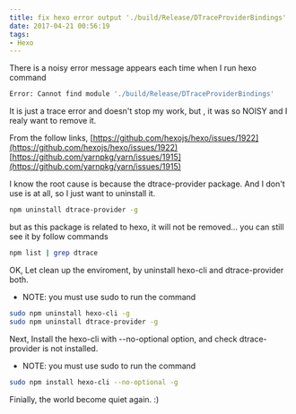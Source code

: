 ```yaml
---
title: fix hexo error output './build/Release/DTraceProviderBindings'
date: 2017-04-21 00:56:19
tags: 
- Hexo
---
```


There is a noisy error message appears each time when I run hexo command

```sh
Error: Cannot find module './build/Release/DTraceProviderBindings'
```

It is just a trace error and doesn't stop my work, but , it was so NOISY and I
realy want to remove it.

From the follow links,
[https://github.com/hexojs/hexo/issues/1922](https://github.com/hexojs/hexo/issues/1922)
[https://github.com/yarnpkg/yarn/issues/1915](https://github.com/yarnpkg/yarn/issues/1915)

I know the root cause is because the dtrace-provider package.
And I don't use is at all, so I just want to uninstall it.

```sh
npm uninstall dtrace-provider -g
```

but as this package is related to hexo, it will not be removed...
you can still see it by follow commands

```sh
npm list | grep dtrace
```

OK, Let clean up the enviroment, by uninstall hexo-cli and dtrace-provider
both.

* NOTE: you must use sudo to run the command

```sh
sudo npm uninstall hexo-cli -g
sudo npm uninstall dtrace-provider -g
```

Next, Install the hexo-cli with --no-optional option, and check dtrace-provider
is not installed.

* NOTE: you must use sudo to run the command

```sh
sudo npm install hexo-cli --no-optional -g
```

Finially, the world become quiet again. :)
